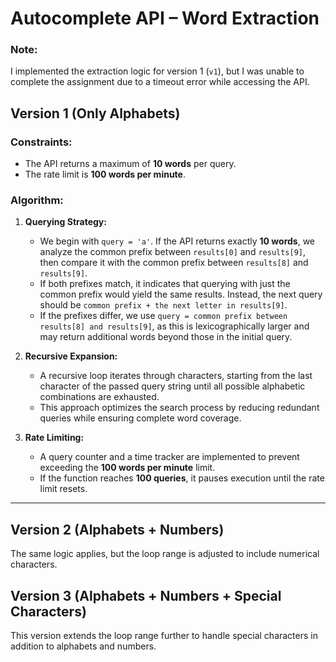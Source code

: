 # Autocomplete API – Word Extraction

### Note:
I implemented the extraction logic for version 1 (`v1`), but I was unable to complete the assignment due to a timeout error while accessing the API.

## Version 1 (Only Alphabets)

### Constraints:
- The API returns a maximum of **10 words** per query.
- The rate limit is **100 words per minute**.

### Algorithm:
1. **Querying Strategy:**  
   - We begin with `query = 'a'`. If the API returns exactly **10 words**, we analyze the common prefix between `results[0]` and `results[9]`, then compare it with the common prefix between `results[8]` and `results[9]`.  
   - If both prefixes match, it indicates that querying with just the common prefix would yield the same results. Instead, the next query should be `common prefix + the next letter in results[9]`.  
   - If the prefixes differ, we use `query = common prefix between results[8] and results[9]`, as this is lexicographically larger and may return additional words beyond those in the initial query.  

2. **Recursive Expansion:**  
   - A recursive loop iterates through characters, starting from the last character of the passed query string until all possible alphabetic combinations are exhausted.  
   - This approach optimizes the search process by reducing redundant queries while ensuring complete word coverage.  

3. **Rate Limiting:**  
   - A query counter and a time tracker are implemented to prevent exceeding the **100 words per minute** limit.  
   - If the function reaches **100 queries**, it pauses execution until the rate limit resets.  

---

## Version 2 (Alphabets + Numbers)
The same logic applies, but the loop range is adjusted to include numerical characters.

## Version 3 (Alphabets + Numbers + Special Characters)
This version extends the loop range further to handle special characters in addition to alphabets and numbers.

